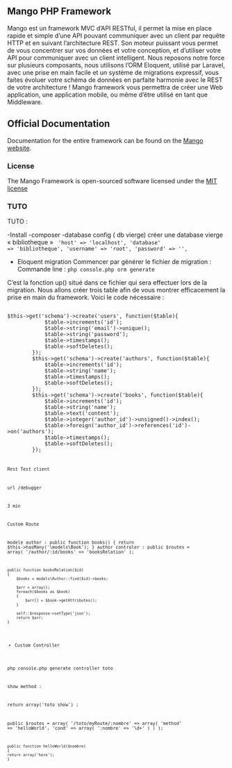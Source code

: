 ## Mango PHP Framework

Mango est un framework MVC d’API RESTful, il permet la mise en place rapide et simple d’une API pouvant communiquer avec un client par requête HTTP et en suivant l’architecture REST. Son moteur puissant vous permet de vous concentrer sur vos données et votre conception, et d’utiliser votre API pour communiquer avec un client intelligent. Nous reposons notre force sur plusieurs composants, nous utilisons l’ORM Eloquent, utilisé par Laravel, avec une prise en main facile et un système de migrations expressif, vous faites évoluer votre schéma de données en parfaite harmonie avec le REST de votre architecture ! Mango framework vous permettra de créer une Web application, une application mobile, ou même d’être utilisé en tant que Middleware.

## Official Documentation

Documentation for the entire framework can be found on the [Mango website](http://mango-framework.com/documentation.html).


### License

The Mango Framework is open-sourced software licensed under the [MIT license](http://opensource.org/licenses/MIT)

### TUTO

TUTO :

-Install
	-composer
	-database config ( db vierge)
créer une database vierge « bibliotheque »
		<code>
		'host' => 'localhost',
         		   'database' => 'bibliotheque',
       		     'username' => 'root',
          		  'password' => '',
		</code>
- Eloquent migration
	Commencer par générer le fichier de migration :
Commande line :
<code>php console.php orm generate</code>

C’est la fonction up() situé dans ce fichier qui sera effectuer lors de la migration.
Nous allons créer trois table afin de vous montrer efficacement la prise en main du framework.
Voici le code nécessaire :

<code>
$this->get('schema')->create('users', function($table){
            $table->increments('id');
            $table->string('email')->unique();
            $table->string('password');
            $table->timestamps();
            $table->softDeletes();
        });
        $this->get('schema')->create('authors', function($table){
            $table->increments('id');
            $table->string('name');
            $table->timestamps();
            $table->softDeletes();
        });
        $this->get('schema')->create('books', function($table){
            $table->increments('id');
            $table->string('name');
            $table->text('content');
            $table->integer('author_id')->unsigned()->index();
            $table->foreign('author_id')->references('id')->on('authors');
            $table->timestamps();
            $table->softDeletes();
        });
<code>

Rest Test client

url /debugger

3 min


Custom Route

modele author :
    public function books()
    {
        return $this->hasMany('\models\Book');
    }
author controler :
    public $routes = array(
        '/author/:id/books' => 'booksRelation'
    );

    public function booksRelation($id)
    {
        $books = models\Author::find($id)->books;

        $arr = array();
        foreach($books as $book)
        {
            $arr[] = $book->getAttributes();
        }

        self::$response->setType('json');
        return $arr;
    }


 - Custom Controller

php console.php generate controller toto

show method :

return array('toto show') ;


public $routes = array(
        '/toto/myRoute/:nombre' => array(
            'method' => 'helloWorld',
            'cond' => array(
               ':nombre' => '\d+'
            )
        )
    );

    public function helloWorld($nombre)
    {
	return array('here');
    }